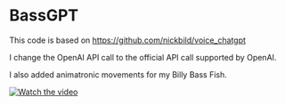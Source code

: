 # BassGPT

This code is based on https://github.com/nickbild/voice_chatgpt

I change the OpenAI API call to the official API call supported by OpenAI.

I also added animatronic movements for my Billy Bass Fish.


[![Watch the video](https://img.youtube.com/vi/TYkJlBQRrYQ/default.jpg)](https://youtu.be/TYkJlBQRrYQ)
